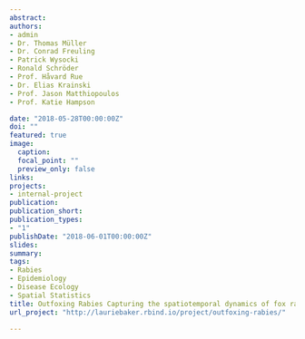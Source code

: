 ```yaml
---
abstract: 
authors:
- admin
- Dr. Thomas Müller
- Dr. Conrad Freuling
- Patrick Wysocki
- Ronald Schröder
- Prof. Håvard Rue
- Dr. Elias Krainski
- Prof. Jason Matthiopoulos
- Prof. Katie Hampson

date: "2018-05-28T00:00:00Z"
doi: ""
featured: true
image:
  caption: 
  focal_point: ""
  preview_only: false
links:
projects:
- internal-project
publication: 
publication_short: 
publication_types:
- "1"
publishDate: "2018-06-01T00:00:00Z"
slides: 
summary: 
tags:
- Rabies
- Epidemiology
- Disease Ecology
- Spatial Statistics
title: Outfoxing Rabies Capturing the spatiotemporal dynamics of fox rabies in Eastern Germany.
url_project: "http://lauriebaker.rbind.io/project/outfoxing-rabies/"

---
```

